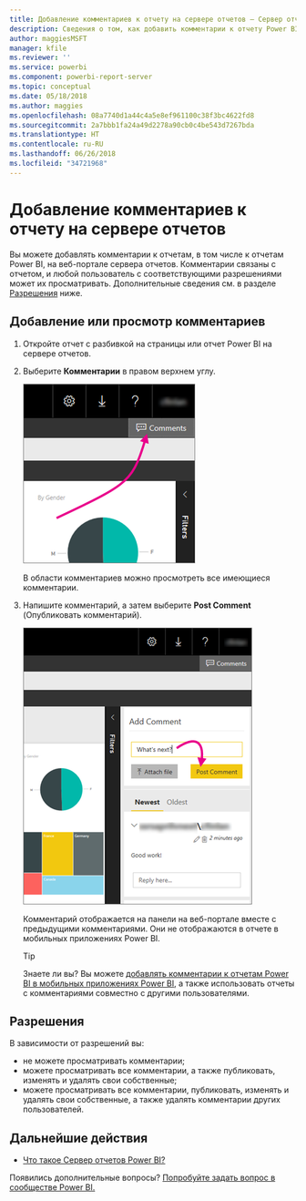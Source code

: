 ```yaml
---
title: Добавление комментариев к отчету на сервере отчетов — Сервер отчетов Power BI
description: Сведения о том, как добавить комментарии к отчету Power BI или к отчету с разбивкой на страницы на сервере отчетов Power BI или SQL Server Reporting Services.
author: maggiesMSFT
manager: kfile
ms.reviewer: ''
ms.service: powerbi
ms.component: powerbi-report-server
ms.topic: conceptual
ms.date: 05/18/2018
ms.author: maggies
ms.openlocfilehash: 08a7740d1a44c4a5e8ef961100c38f3bc4622fd8
ms.sourcegitcommit: 2a7bbb1fa24a49d2278a90cb0c4be543d7267bda
ms.translationtype: HT
ms.contentlocale: ru-RU
ms.lasthandoff: 06/26/2018
ms.locfileid: "34721968"
---
```

# <a name="add-comments-to-a-report-in-a-report-server"></a>Добавление комментариев к отчету на сервере отчетов
Вы можете добавлять комментарии к отчетам, в том числе к отчетам Power BI, на веб-портале сервера отчетов. Комментарии связаны с отчетом, и любой пользователь с соответствующими разрешениями может их просматривать. Дополнительные сведения см. в разделе [Разрешения](#permissions) ниже.

## <a name="add-or-view-comments"></a>Добавление или просмотр комментариев
1. Откройте отчет с разбивкой на страницы или отчет Power BI на сервере отчетов.
2. Выберите **Комментарии** в правом верхнем углу.
   
    ![Выбор комментариев](media/add-comments/report-server-web-portal-comments-button.png)
   
    В области комментариев можно просмотреть все имеющиеся комментарии.
3. Напишите комментарий, а затем выберите **Post Comment** (Опубликовать комментарий).
   
    ![Публикация комментария](media/add-comments/report-server-web-portal-comments-pane.png)
   
    Комментарий отображается на панели на веб-портале вместе с предыдущими комментариями. Они не отображаются в отчете в мобильных приложениях Power BI.
   
   > [!TIP]
   > Знаете ли вы? Вы можете [добавлять комментарии к отчетам Power BI в мобильных приложениях Power BI](../mobile-annotate-and-share-a-tile-from-the-mobile-apps.md), а также использовать отчеты с комментариями совместно с другими пользователями.
   > 
   > 

## <a name="permissions"></a>Разрешения
В зависимости от разрешений вы:

* не можете просматривать комментарии;
* можете просматривать все комментарии, а также публиковать, изменять и удалять свои собственные;
* можете просматривать все комментарии, публиковать, изменять и удалять свои собственные, а также удалять комментарии других пользователей.

## <a name="next-steps"></a>Дальнейшие действия
* [Что такое Сервер отчетов Power BI?](get-started.md)  

Появились дополнительные вопросы? [Попробуйте задать вопрос в сообществе Power BI.](https://community.powerbi.com/)

